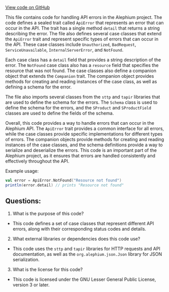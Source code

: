 [View code on GitHub](https://github.com/alephium/alephium/api/src/main/scala/org/alephium/api/ApiError.scala)

This file contains code for handling API errors in the Alephium project. The code defines a sealed trait called `ApiError` that represents an error that can occur in the API. The trait has a single method `detail` that returns a string describing the error. The file also defines several case classes that extend the `ApiError` trait and represent specific types of errors that can occur in the API. These case classes include `Unauthorized`, `BadRequest`, `ServiceUnavailable`, `InternalServerError`, and `NotFound`.

Each case class has a `detail` field that provides a string description of the error. The `NotFound` case class also has a `resource` field that specifies the resource that was not found. The case classes also define a companion object that extends the `Companion` trait. The companion object provides methods for creating and reading instances of the case class, as well as defining a schema for the error.

The file also imports several classes from the `sttp` and `tapir` libraries that are used to define the schema for the errors. The `Schema` class is used to define the schema for the errors, and the `SProduct` and `SProductField` classes are used to define the fields of the schema.

Overall, this code provides a way to handle errors that can occur in the Alephium API. The `ApiError` trait provides a common interface for all errors, while the case classes provide specific implementations for different types of errors. The companion objects provide methods for creating and reading instances of the case classes, and the schema definitions provide a way to serialize and deserialize the errors. This code is an important part of the Alephium project, as it ensures that errors are handled consistently and effectively throughout the API. 

Example usage:

```scala
val error = ApiError.NotFound("Resource not found")
println(error.detail) // prints "Resource not found"
```
## Questions: 
 1. What is the purpose of this code?
- This code defines a set of case classes that represent different API errors, along with their corresponding status codes and details.

2. What external libraries or dependencies does this code use?
- This code uses the `sttp` and `tapir` libraries for HTTP requests and API documentation, as well as the `org.alephium.json.Json` library for JSON serialization.

3. What is the license for this code?
- This code is licensed under the GNU Lesser General Public License, version 3 or later.